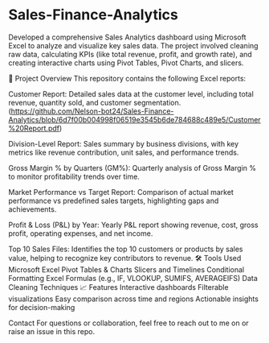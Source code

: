 # Sales-Finance-Analytics
Developed a comprehensive Sales Analytics dashboard using Microsoft Excel to analyze and visualize key sales data. The project involved cleaning raw data, calculating KPIs (like total revenue, profit, and growth rate), and creating interactive charts using Pivot Tables, Pivot Charts, and slicers.

📁 Project Overview
This repository contains the following Excel reports:

Customer Report:
Detailed sales data at the customer level, including total revenue, quantity sold, and customer segmentation.(https://github.com/Nelson-bot24/Sales-Finance-Analytics/blob/6d7f00b004998f06519e3545b6de784688c489e5/Customer%20Report.pdf)

Division-Level Report:
Sales summary by business divisions, with key metrics like revenue contribution, unit sales, and performance trends.

Gross Margin % by Quarters (GM%):
Quarterly analysis of Gross Margin % to monitor profitability trends over time.

Market Performance vs Target Report:
Comparison of actual market performance vs predefined sales targets, highlighting gaps and achievements.

Profit & Loss (P&L) by Year:
Yearly P&L report showing revenue, cost, gross profit, operating expenses, and net income.

Top 10 Sales Files:
Identifies the top 10 customers or products by sales value, helping to recognize key contributors to revenue.
🛠️ Tools Used
Microsoft Excel
Pivot Tables & Charts
Slicers and Timelines
Conditional Formatting
Excel Formulas (e.g., IF, VLOOKUP, SUMIFS, AVERAGEIFS)
Data Cleaning Techniques
📈 Features
Interactive dashboards
Filterable visualizations
Easy comparison across time and regions
Actionable insights for decision-making

Contact
For questions or collaboration, feel free to reach out to me on  or raise an issue in this repo.
